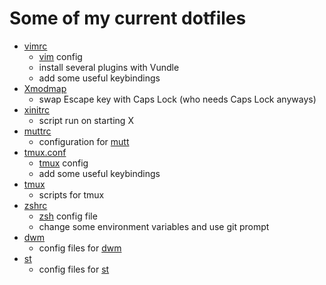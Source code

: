# Some of my current dotfiles

- [vimrc](vimrc)
  - [vim](http://www.vim.org/) config
  - install several plugins with Vundle
  - add some useful keybindings
- [Xmodmap](Xmodmap)
  - swap Escape key with Caps Lock (who needs Caps Lock anyways)
- [xinitrc](xinitrc)
  - script run on starting X
- [muttrc](muttrc)
  - configuration for [mutt](http://www.mutt.org/)
- [tmux.conf](tmux.conf)
  - [tmux](https://tmux.github.io/) config
  - add some useful keybindings
- [tmux](tmux/)
  - scripts for tmux
- [zshrc](zshrc)
  - [zsh](http://www.zsh.org/) config file
  - change some environment variables and use git prompt
- [dwm](dwm/)
  - config files for [dwm](http://dwm.suckless.org/)
- [st](st/)
  - config files for [st](http://st.suckless.org/)
